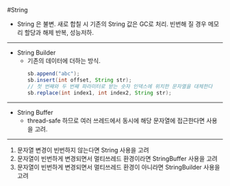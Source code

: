 #String

- String 은 불변. 새로 합칠 시 기존의 String 값은 GC로 처리.
    빈번해 질 경우 메모리 할당과 해제 반복, 성능저하.
---
- String Builder
  - 기존의 데이터에 더하는 방식.
    ```java
    sb.append("abc");
    sb.insert(int offset, String str);
    // 첫 번째와 두 번째 파라미터로 받는 숫자 인덱스에 위치한 문자열을 대체한다
    sb.replace(int index1, int index2, String str);
    

    ```
---
- String Buffer
  - thread-safe 하므로 여러 쓰레드에서 동시에 해당 문자열에 접근한다면 사용을 고려.
---
  1. 문자열 변경이 빈번하지 않는다면 String 사용을 고려
  2. 문자열이 빈번하게 변경되면서 멀티쓰레드 환경이라면 StringBuffer 사용을 고려
  3. 문자열이 빈번하게 변경되면서 멀티쓰레드 환경이 아니라면 StringBuilder 사용을 고려
  
